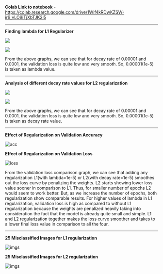 **Colab Link to notebook** - https://colab.research.google.com/drive/1WIf4kRDwKZSW-ir9_vLO9iTjXbTJK2l5

---
**Finding lambda for L1 Regularizer**

![](https://raw.githubusercontent.com/genigarus/EVA4/master/S6/Assets/visualization/l1_diff_val_loss_comparison.png)

![](https://raw.githubusercontent.com/genigarus/EVA4/master/S6/Assets/visualization/l1_diff_val_acc_comparison.png)

From the above graphs, we can see that for decay rate of 0.00001 and 0.0001, the validation loss is quite low and very smooth. So, 0.00001(1e-5) is taken as lambda value. 

---

**Analysis of different decay rate values for L2 regularization**

![](https://raw.githubusercontent.com/genigarus/EVA4/master/S6/Assets/visualization/l2_val_loss_comparison.png)

![](https://raw.githubusercontent.com/genigarus/EVA4/master/S6/Assets/visualization/l2_val_acc_comparison.png)

From the above graphs, we can see that for decay rate of 0.00001 and 0.0001, the validation loss is quite low and very smooth. So, 0.00001(1e-5) is taken as decay rate value. 

---

**Effect of Regularization on Validation Accuracy**

![acc](https://raw.githubusercontent.com/genigarus/EVA4/master/S6/Assets/visualization/val_acc_comparison.png)

**Effect of Regularization on Validation Loss**

![loss](https://raw.githubusercontent.com/genigarus/EVA4/master/S6/Assets/visualization/val_loss_comparison.png)

From the validation loss comparison graph, we can see that adding any regularization L1(with lambda=1e-5) or L2(with decay rate=1e-5) smoothes out the loss curve by penalizing the weights. L2 starts showing lower loss value sooner in comparison to L1. Thus, for smaller number of epochs L2 would seem to work better. But, as we increase the number of epochs, both regularization show comparable results. For higher values of lambda in L1 regularization, validation loss is high as compared to without L1 regularization because the weights are penalized heavily taking into consideration the fact that the model is already quite small and simple. L1 and L2 regularization together makes the loss curve smoother and takes to a lower final loss value in comparison to all the four.

---

**25 Misclassified Images for L1 regularization**

![imgs](https://raw.githubusercontent.com/genigarus/EVA4/master/S6/Assets/visualization/l1_misclassified_images.png)

**25 Misclassified Images for L2 regularization**

![imgs](https://raw.githubusercontent.com/genigarus/EVA4/master/S6/Assets/visualization/l2_misclassified_images.png)

